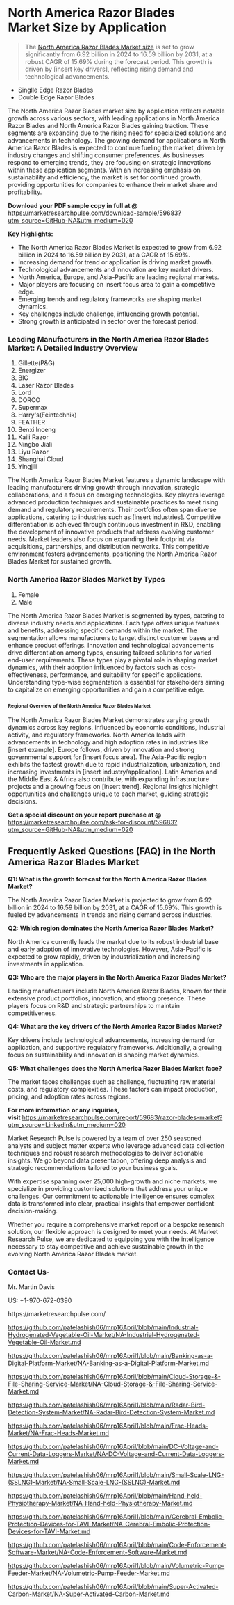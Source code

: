 <h1>North America Razor Blades Market&nbsp;Size by Application</h1><blockquote><p>The <a href="https://marketresearchpulse.com/download-sample/59683?utm_source=GitHub-NA&amp;utm_medium=020">North America Razor Blades Market size</a> is set to grow significantly from 6.92 billion in 2024 to 16.59 billion by 2031, at a robust CAGR of 15.69% during the forecast period. This growth is driven by [insert key drivers], reflecting rising demand and technological advancements.</p></blockquote><ul><li>Singlle Edge Razor Blades<li> Double Edge Razor Blades</li></ul><p>The North America Razor Blades market size by application reflects notable growth across various sectors, with leading applications in North America Razor Blades and North America Razor Blades gaining traction. These segments are expanding due to the rising need for specialized solutions and advancements in technology. The growing demand for applications in North America Razor Blades is expected to continue fueling the market, driven by industry changes and shifting consumer preferences. As businesses respond to emerging trends, they are focusing on strategic innovations within these application segments. With an increasing emphasis on sustainability and efficiency, the market is set for continued growth, providing opportunities for companies to enhance their market share and profitability.</p><p><strong>Download your PDF sample copy in full at @ </strong><a href="https://marketresearchpulse.com/download-sample/59683?utm_source=GitHub-NA&amp;utm_medium=020">https://marketresearchpulse.com/download-sample/59683?utm_source=GitHub-NA&amp;utm_medium=020</a></p><p><strong>Key Highlights: </strong></p><ul><li>The North America Razor Blades Market is expected to grow from 6.92 billion in 2024 to 16.59 billion by 2031, at a CAGR of 15.69%.</li><li>Increasing demand for trend or application is driving market growth.</li><li>Technological advancements and innovation are key market drivers.</li><li>North America, Europe, and Asia-Pacific are leading regional markets.</li><li>Major players are focusing on insert focus area to gain a competitive edge.</li><li>Emerging trends and regulatory frameworks are shaping market dynamics.</li><li>Key challenges include challenge, influencing growth potential.</li><li>Strong growth is anticipated in sector over the forecast period.</li></ul><h3>Leading Manufacturers in the North America Razor Blades Market: A Detailed Industry Overview</h3><ol><li>Gillette(P&G)</li><li>Energizer</li><li>BIC</li><li>Laser Razor Blades</li><li>Lord</li><li>DORCO</li><li>Supermax</li><li>Harry's(Feintechnik)</li><li>FEATHER</li><li>Benxi Inceng</li><li>Kaili Razor</li><li>Ningbo Jiali</li><li>Liyu Razor</li><li>Shanghai Cloud</li><li>Yingjili</li></ol><div class="flex max-w-full flex-col flex-grow"><div class="min-h-8 text-message flex w-full flex-col items-end gap-2 whitespace-normal break-words [.text-message+&amp;]:mt-5" dir="auto" data-message-author-role="assistant" data-message-id="fd8432e4-4910-450d-b182-61b7bfb0a01f" data-message-model-slug="gpt-4o"><div class="flex w-full flex-col gap-1 empty:hidden first:pt-[3px]"><div class="markdown prose w-full break-words dark:prose-invert light"><p>The North America Razor Blades Market features a dynamic landscape with leading manufacturers driving growth through innovation, strategic collaborations, and a focus on emerging technologies. Key players leverage advanced production techniques and sustainable practices to meet rising demand and regulatory requirements. Their portfolios often span diverse applications, catering to industries such as [insert industries]. Competitive differentiation is achieved through continuous investment in R&amp;D, enabling the development of innovative products that address evolving customer needs. Market leaders also focus on expanding their footprint via acquisitions, partnerships, and distribution networks. This competitive environment fosters advancements, positioning the North America Razor Blades Market for sustained growth.</p></div></div></div></div><h3>North America Razor Blades Market by Types</h3><ol><li>Female<li> Male</li></ol><div class="flex max-w-full flex-col flex-grow"><div class="min-h-8 text-message flex w-full flex-col items-end gap-2 whitespace-normal break-words [.text-message+&amp;]:mt-5" dir="auto" data-message-author-role="assistant" data-message-id="084470be-0bb7-4664-bddf-5156b4f41249" data-message-model-slug="gpt-4o-mini"><div class="flex w-full flex-col gap-1 empty:hidden first:pt-[3px]"><div class="markdown prose w-full break-words dark:prose-invert light"><p>The North America Razor Blades Market is segmented by types, catering to diverse industry needs and applications. Each type offers unique features and benefits, addressing specific demands within the market. The segmentation allows manufacturers to target distinct customer bases and enhance product offerings. Innovation and technological advancements drive differentiation among types, ensuring tailored solutions for varied end-user requirements. These types play a pivotal role in shaping market dynamics, with their adoption influenced by factors such as cost-effectiveness, performance, and suitability for specific applications. Understanding type-wise segmentation is essential for stakeholders aiming to capitalize on emerging opportunities and gain a competitive edge.</p></div></div></div></div><h3><span style="font-size: 11px;">Regional Overview of the North America Razor Blades Market</span></h3><div class="flex max-w-full flex-col flex-grow"><div class="min-h-8 text-message flex w-full flex-col items-end gap-2 whitespace-normal break-words [.text-message+&amp;]:mt-5" dir="auto" data-message-author-role="assistant" data-message-id="e9038762-ce64-4e30-91c9-9bd413514231" data-message-model-slug="gpt-4o-mini"><div class="flex w-full flex-col gap-1 empty:hidden first:pt-[3px]"><div class="markdown prose w-full break-words dark:prose-invert light"><p>The North America Razor Blades Market demonstrates varying growth dynamics across key regions, influenced by economic conditions, industrial activity, and regulatory frameworks. North America leads with advancements in technology and high adoption rates in industries like [insert example]. Europe follows, driven by innovation and strong governmental support for [insert focus area]. The Asia-Pacific region exhibits the fastest growth due to rapid industrialization, urbanization, and increasing investments in [insert industry/application]. Latin America and the Middle East &amp; Africa also contribute, with expanding infrastructure projects and a growing focus on [insert trend]. Regional insights highlight opportunities and challenges unique to each market, guiding strategic decisions.</p></div></div></div></div><p><strong>Get a special discount on your report purchase at @ </strong><a href="https://marketresearchpulse.com/ask-for-discount/59683?utm_source=GitHub-NA&amp;utm_medium=020">https://marketresearchpulse.com/ask-for-discount/59683?utm_source=GitHub-NA&amp;utm_medium=020</a></p><h2>Frequently Asked Questions (FAQ) in the North America Razor Blades Market</h2><p><strong>Q1: What is the growth forecast for the North America Razor Blades Market?</strong></p><p>The North America Razor Blades Market is projected to grow from 6.92 billion in 2024 to 16.59 billion by 2031, at a CAGR of 15.69%. This growth is fueled by advancements in trends and rising demand across industries.</p><p><strong>Q2: Which region dominates the North America Razor Blades Market?</strong></p><p>North America currently leads the market due to its robust industrial base and early adoption of innovative technologies. However, Asia-Pacific is expected to grow rapidly, driven by industrialization and increasing investments in application.</p><p><strong>Q3: Who are the major players in the North America Razor Blades Market?</strong></p><p>Leading manufacturers include North America Razor Blades, known for their extensive product portfolios, innovation, and strong presence. These players focus on R&amp;D and strategic partnerships to maintain competitiveness.</p><p><strong>Q4: What are the key drivers of the North America Razor Blades Market?</strong></p><p>Key drivers include technological advancements, increasing demand for application, and supportive regulatory frameworks. Additionally, a growing focus on sustainability and innovation is shaping market dynamics.</p><p><strong>Q5: What challenges does the North America Razor Blades Market face?</strong></p><p>The market faces challenges such as challenge, fluctuating raw material costs, and regulatory complexities. These factors can impact production, pricing, and adoption rates across regions.</p><p><strong>For more information or any inquiries, visit&nbsp;</strong><a href="https://marketresearchpulse.com/report/59683/razor-blades-market?utm_source=Linkedin&utm_medium=020">https://marketresearchpulse.com/report/59683/razor-blades-market?utm_source=Linkedin&utm_medium=020</a></p><p>Market Research Pulse is powered by a team of over 250 seasoned analysts and subject matter experts who leverage advanced data collection techniques and robust research methodologies to deliver actionable insights. We go beyond data presentation, offering deep analysis and strategic recommendations tailored to your business goals.</p><p>With expertise spanning over 25,000 high-growth and niche markets, we specialize in providing customized solutions that address your unique challenges. Our commitment to actionable intelligence ensures complex data is transformed into clear, practical insights that empower confident decision-making.</p><p>Whether you require a comprehensive market report or a bespoke research solution, our flexible approach is designed to meet your needs. At Market Research Pulse, we are dedicated to equipping you with the intelligence necessary to stay competitive and achieve sustainable growth in the evolving North America Razor Blades market.</p><h3><strong>Contact Us-</strong></h3><p>Mr. Martin Davis</p><p>US: +1-970-672-0390</p><p>https://marketresearchpulse.com/</p><p><a href="https://github.com/patelashish06/mrp16April/blob/main/Industrial-Hydrogenated-Vegetable-Oil-Market/NA-Industrial-Hydrogenated-Vegetable-Oil-Market.md">https://github.com/patelashish06/mrp16April/blob/main/Industrial-Hydrogenated-Vegetable-Oil-Market/NA-Industrial-Hydrogenated-Vegetable-Oil-Market.md</a></p><p><a href="https://github.com/patelashish06/mrp16April1/blob/main/Banking-as-a-Digital-Platform-Market/NA-Banking-as-a-Digital-Platform-Market.md">https://github.com/patelashish06/mrp16April1/blob/main/Banking-as-a-Digital-Platform-Market/NA-Banking-as-a-Digital-Platform-Market.md</a></p><p><a href="https://github.com/patelashish06/mrp16April/blob/main/Cloud-Storage-&-File-Sharing-Service-Market/NA-Cloud-Storage-&-File-Sharing-Service-Market.md">https://github.com/patelashish06/mrp16April/blob/main/Cloud-Storage-&-File-Sharing-Service-Market/NA-Cloud-Storage-&-File-Sharing-Service-Market.md</a></p><p><a href="https://github.com/patelashish06/mrp16April1/blob/main/Radar-Bird-Detection-System-Market/NA-Radar-Bird-Detection-System-Market.md">https://github.com/patelashish06/mrp16April1/blob/main/Radar-Bird-Detection-System-Market/NA-Radar-Bird-Detection-System-Market.md</a></p><p><a href="https://github.com/patelashish06/mrp16April1/blob/main/Frac-Heads-Market/NA-Frac-Heads-Market.md">https://github.com/patelashish06/mrp16April1/blob/main/Frac-Heads-Market/NA-Frac-Heads-Market.md</a></p><p><a href="https://github.com/patelashish06/mrp16April/blob/main/DC-Voltage-and-Current-Data-Loggers-Market/NA-DC-Voltage-and-Current-Data-Loggers-Market.md">https://github.com/patelashish06/mrp16April/blob/main/DC-Voltage-and-Current-Data-Loggers-Market/NA-DC-Voltage-and-Current-Data-Loggers-Market.md</a></p><p><a href="https://github.com/patelashish06/mrp16April1/blob/main/Small-Scale-LNG-(SSLNG)-Market/NA-Small-Scale-LNG-(SSLNG)-Market.md">https://github.com/patelashish06/mrp16April1/blob/main/Small-Scale-LNG-(SSLNG)-Market/NA-Small-Scale-LNG-(SSLNG)-Market.md</a></p><p><a href="https://github.com/patelashish06/mrp16April/blob/main/Hand-held-Physiotherapy-Market/NA-Hand-held-Physiotherapy-Market.md">https://github.com/patelashish06/mrp16April/blob/main/Hand-held-Physiotherapy-Market/NA-Hand-held-Physiotherapy-Market.md</a></p><p><a href="https://github.com/patelashish06/mrp16April1/blob/main/Cerebral-Embolic-Protection-Devices-for-TAVI-Market/NA-Cerebral-Embolic-Protection-Devices-for-TAVI-Market.md">https://github.com/patelashish06/mrp16April1/blob/main/Cerebral-Embolic-Protection-Devices-for-TAVI-Market/NA-Cerebral-Embolic-Protection-Devices-for-TAVI-Market.md</a></p><p><a href="https://github.com/patelashish06/mrp16April/blob/main/Code-Enforcement-Software-Market/NA-Code-Enforcement-Software-Market.md">https://github.com/patelashish06/mrp16April/blob/main/Code-Enforcement-Software-Market/NA-Code-Enforcement-Software-Market.md</a></p><p><a href="https://github.com/patelashish06/mrp16April1/blob/main/Volumetric-Pump-Feeder-Market/NA-Volumetric-Pump-Feeder-Market.md">https://github.com/patelashish06/mrp16April1/blob/main/Volumetric-Pump-Feeder-Market/NA-Volumetric-Pump-Feeder-Market.md</a></p><p><a href="https://github.com/patelashish06/mrp16April/blob/main/Super-Activated-Carbon-Market/NA-Super-Activated-Carbon-Market.md">https://github.com/patelashish06/mrp16April/blob/main/Super-Activated-Carbon-Market/NA-Super-Activated-Carbon-Market.md</a></p>